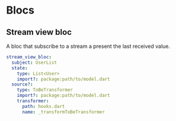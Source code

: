 # Blocs
## Stream view bloc
A bloc that subscribe to a stream a present the last received value.
```yaml
stream_view_bloc:
  subject: UserList
  state:
    type: List<User>
    import?: package:path/to/model.dart
  source?:
    type: ToBeTransformer
    import?: package:path/to/model.dart
    transformer:
      path: hooks.dart
      name: _transformToBeTransformer
```